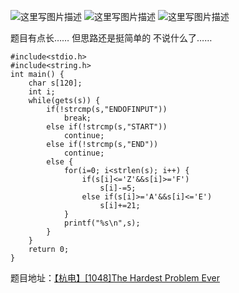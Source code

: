 ![这里写图片描述](http://img.blog.csdn.net/20151221192314819)
![这里写图片描述](http://img.blog.csdn.net/20151221192321626)
![这里写图片描述](http://img.blog.csdn.net/20151221192340856)

题目有点长……
但思路还是挺简单的
不说什么了……

```
#include<stdio.h>
#include<string.h>
int main() {
	char s[120];
	int i;
	while(gets(s)) {
		if(!strcmp(s,"ENDOFINPUT"))
			break;
		else if(!strcmp(s,"START"))
			continue;
		else if(!strcmp(s,"END"))
			continue;
		else {
			for(i=0; i<strlen(s); i++) {
				if(s[i]<='Z'&&s[i]>='F')
					s[i]-=5;
				else if(s[i]>='A'&&s[i]<='E')
					s[i]+=21;
			}
			printf("%s\n",s);
		}
	}
	return 0;
}
```

题目地址：[【杭电】[1048]The Hardest Problem Ever](http://acm.hdu.edu.cn/showproblem.php?pid=1048)